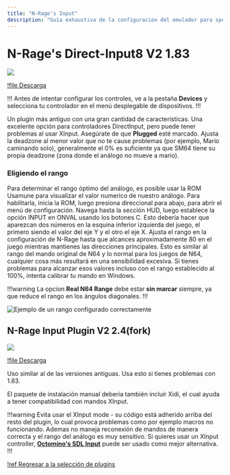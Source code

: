 ```yaml
---
title: "N-Rage's Input"
description: "Guía exhaustiva de la configuracion del emulador para speedruns de Super Mario 64" 
---
```


# N-Rage's Direct-Input8 V2 1.83

![](./img/nrage183.png)

[!file Descarga](https://www.dropbox.com/s/31fdrxuxjybzzu0/nrplugin2_183.zip?dl=1)

!!!
Antes de intentar configurar los controles, ve a la pestaña **Devices** y selecciona tu controlador en el menú desplegable de dispositivos.
!!!

Un plugin más antiguo con una gran cantidad de características. Una excelente opción para controladores DirectInput, pero puede tener problemas al usar XInput. Asegúrate de que **Plugged** esté marcado. Ajusta la deadzone al menor valor que no te cause problemas (por ejemplo, Mario caminando solo), generalmente el 0% es suficiente ya que SM64 tiene su propia deadzone (zona donde el análogo no mueve a mario).

### Eligiendo el rango
Para determinar el rango óptimo del análogo, es posible usar la ROM Usamune para visualizar el valor numerico de nuestro análogo. Para habilitarla, inicia la ROM, luego presiona direccional para abajo, para abrir el menú de configuración. Navega hasta la sección HUD, luego establece la opción INPUT en ONVAL usando los botones C. Esto debería hacer que aparezcan dos números en la esquina inferior izquierda del juego, el primero siendo el valor del eje Y y el otro el eje X. Ajusta el rango en la configuración de N-Rage hasta que alcances aproximadamente 80 en el juego mientras mantienes las direcciones principales. Esto es similar al rango del mando original de N64 y lo normal para los juegos de N64, cualquier cosa más resultará en una sensibilidad excesiva. Si tienes problemas para alcanzar esos valores incluso con el rango establecido al 100%, intenta calibrar tu mando en Windows.

!!!warning
La opcion **Real N64 Range** debe estar **sin marcar** siempre, ya que reduce el rango en los ángulos diagonales.
!!!

![Ejemplo de un rango configurado correctamente](./img/range_correct.png)

## N-Rage Input Plugin V2 2.4(fork)

![](./img/nrage23c.png)

[!file Descarga](https://malkierian.com/downloads/NRage-Xinput.zip)

Uso similar al de las versiones antiguas. Usa esto si tienes problemas con 1.83.

El paquete de instalación manual debería también incluir Xidi, el cual ayuda a tener compatibilidad con mandos XInput.

!!!warning
Evita usar el XInput mode - su código está adherido arriba del resto del plugin, lo cual provoca problemas como por ejemplo macros no funcionando. Ademas no maneja reconexión de mandos de manera correcta y el rango del análogo es muy sensitivo. Si quieres usar un XInput controller, [**Octomino's SDL Input**](octomino.md) puede ser usado como mejor alternativa.
!!!

[!ref Regresar a la selección de plugins](plugin_setup.md#selección-de-plugins)
